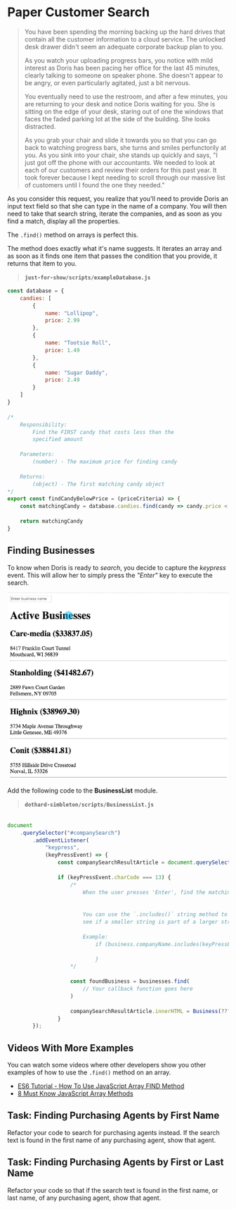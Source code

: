 # Paper Customer Search

> You have been spending the morning backing up the hard drives that contain all the customer information to a cloud service. The unlocked desk drawer didn't seem an adequate corporate backup plan to you.
>
> As you watch your uploading progress bars, you notice with mild interest as Doris has been pacing her office for the last 45 minutes, clearly talking to someone on speaker phone. She doesn't appear to be angry, or even particularly agitated, just a bit nervous.
>
> You eventually need to use the restroom, and after a few minutes, you are returning to your desk and notice Doris waiting for you. She is sitting on the edge of your desk, staring out of one the windows that faces the faded parking lot at the side of the building. She looks distracted.
>
> As you grab your chair and slide it towards you so that you can go back to watching progress bars, she turns and smiles perfunctorily at you. As you sink into your chair, she stands up quickly and says, "I just got off the phone with our accountants. We needed to look at each of our customers and review their orders for this past year. It took forever because I kept needing to scroll through our massive list of customers until I found the one they needed."

As you consider this request, you realize that you'll need to provide Doris an input text field so that she can type in the name of a company. You will then need to take that search string, iterate the companies, and as soon as you find a match, display all the properties.

The `.find()` method on arrays is perfect this.

The method does exactly what it's name suggests. It iterates an array and as soon as it finds one item that passes the condition that you provide, it returns that item to you.

> **`just-for-show/scripts/exampleDatabase.js`**

```js
const database = {
    candies: [
        {
            name: "Lollipop",
            price: 2.99
        },
        {
            name: "Tootsie Roll",
            price: 1.49
        },
        {
            name: "Sugar Daddy",
            price: 2.49
        }
    ]
}

/*
    Responsibility:
        Find the FIRST candy that costs less than the
        specified amount

    Parameters:
        (number) - The maximum price for finding candy

    Returns:
        (object) - The first matching candy object
*/
export const findCandyBelowPrice = (priceCriteria) => {
    const matchingCandy = database.candies.find(candy => candy.price < priceCriteria)

    return matchingCandy
}
```

## Finding Businesses

To know when Doris is ready to _search_, you decide to capture the _keypress_ event. This will allow her to simply press the _"Enter"_ key to execute the search.

![searching businesses](./images/searching-companies.gif)


Add the following code to the **BusinessList** module.

> **`dothard-simbleton/scripts/BusinessList.js`**

```js

document
    .querySelector("#companySearch")
        .addEventListener(
            "keypress",
            (keyPressEvent) => {
                const companySearchResultArticle = document.querySelector(".foundCompanies")

                if (keyPressEvent.charCode === 13) {
                    /*
                        When the user presses 'Enter', find the matching business.


                        You can use the `.includes()` string method to
                        see if a smaller string is part of a larger string.

                        Example:
                            if (business.companyName.includes(keyPressEvent.target.value)) {

                            }
                    */

                    const foundBusiness = businesses.find(
                        // Your callback function goes here
                    )

                    companySearchResultArticle.innerHTML = Business(???);
                }
        });
```

## Videos With More Examples

You can watch some videos where other developers show you other examples of how to use the `.find()` method on an array.

* [ES6 Tutorial - How To Use JavaScript Array FIND Method](https://www.youtube.com/watch?v=PMRkx51LGSQ)
* [8 Must Know JavaScript Array Methods](https://youtu.be/R8rmfD9Y5-c?t=174)

## Task: Finding Purchasing Agents by First Name

Refactor your code to search for purchasing agents instead. If the search text is found in the first name of any purchasing agent, show that agent.

## Task: Finding Purchasing Agents by First or Last Name

Refactor your code so that if the search text is found in the first name, or last name, of any purchasing agent, show that agent.
